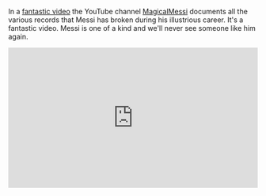 In a [fantastic video](https://www.youtube.com/watch?v=lyJkGP4p01s) the YouTube channel [MagicalMessi](https://www.youtube.com/channel/UCsObGXVUdSh-bHT7CdVXrrw) documents all the various records that Messi has broken during his illustrious career. It's a fantastic video. Messi is one of a kind and we'll never see someone like him again.

<style>
  .embed-container { position: relative; padding-bottom: 56.25%; height: 0; overflow: hidden; max-width: 100%; } .embed-container iframe { position: absolute; top: 0; left: 0; width: 100%; height: 100%; }
</style>

<div class='embed-container'>
  <iframe src='https://www.youtube.com/embed/lyJkGP4p01s' frameborder='0' allowfullscreen></iframe>
</div>
